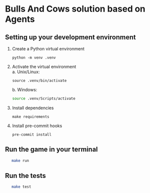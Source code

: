# Bulls And Cows solution based on Agents


## Setting up your development environment

1. Create a Python virtual environment
   ```commandline
   python -m venv .venv
   ```
2. Activate the virtual environment\
   a. Unix/Linux:
      ```commandline
      source .venv/bin/activate
      ```
   b. Windows:
      ```bash
      source .venv/Scripts/activate
      ```
5. Install dependencies
   ```commandline
   make requirements
   ```
6. Install pre-commit hooks
   ```commandline
   pre-commit install
   ```


## Run the game in your terminal
```bash
   make run
```


## Run the tests

```bash
   make test
```
